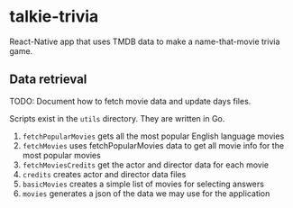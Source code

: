 # talkie-trivia
React-Native app that uses TMDB data to make a name-that-movie trivia game.

## Data retrieval
TODO: Document how to fetch movie data and update days files.

Scripts exist in the `utils` directory. They are written in Go.

1. `fetchPopularMovies` gets all the most popular English language movies
2. `fetchMovies` uses fetchPopularMovies data to get all movie info for the most popular movies
3. `fetchMoviesCredits` get the actor and director data for each movie
4. `credits` creates actor and director data files
5. `basicMovies` creates a simple list of movies for selecting answers
6. `movies` generates a json of the data we may use for the application
